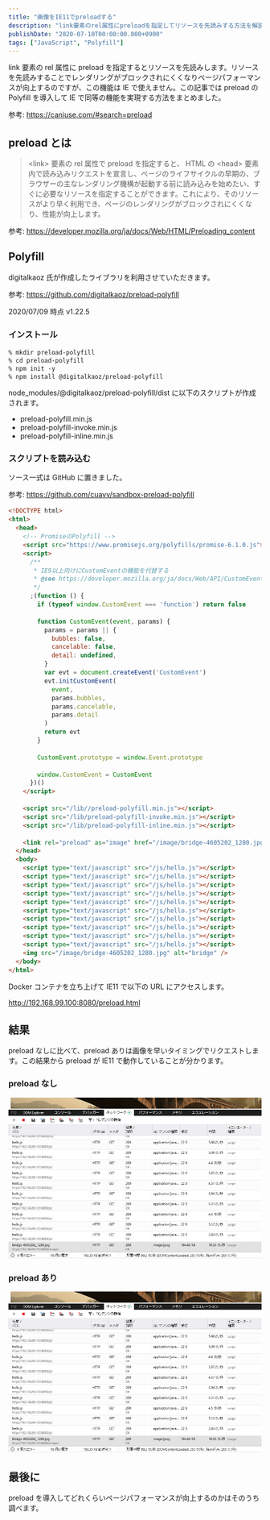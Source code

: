```yaml
---
title: "画像をIE11でpreloadする"
description: "link要素のrel属性にpreloadを指定してリソースを先読みする方法を解説しました。IE11で動作させるためのPolyfill導入手順も記載しました。"
publishDate: "2020-07-10T00:00:00.000+0900"
tags: ["JavaScript", "Polyfill"]
---
```


link 要素の rel 属性に preload を指定するとリソースを先読みします。リソースを先読みすることでレンダリングがブロックされにくくなりページパフォーマンスが向上するのですが、この機能は IE で使えません。この記事では preload の Polyfill を導入して IE で同等の機能を実現する方法をまとめました。

参考: https://caniuse.com/#search=preload

## preload とは

> \<link> 要素の rel 属性で preload を指定すると、 HTML の \<head> 要素内で読み込みリクエストを宣言し、ページのライフサイクルの早期の、ブラウザーの主なレンダリング機構が起動する前に読み込みを始めたい、すぐに必要なリソースを指定することができます。これにより、そのリソースがより早く利用でき、ページのレンダリングがブロックされにくくなり、性能が向上します。

参考: https://developer.mozilla.org/ja/docs/Web/HTML/Preloading_content

## Polyfill

digitalkaoz 氏が作成したライブラリを利用させていただきます。

参考: https://github.com/digitalkaoz/preload-polyfill

2020/07/09 時点 v1.22.5

### インストール

```shell
% mkdir preload-polyfill
% cd preload-polyfill
% npm init -y
% npm install @digitalkaoz/preload-polyfill
```

node_modules/@digitalkaoz/preload-polyfill/dist に以下のスクリプトが作成されます。

- preload-polyfill.min.js
- preload-polyfill-invoke.min.js
- preload-polyfill-inline.min.js

### スクリプトを読み込む

ソース一式は GitHub に置きました。

参考: https://github.com/cuavv/sandbox-preload-polyfill

```html
<!DOCTYPE html>
<html>
  <head>
    <!-- PromiseのPolyfill -->
    <script src="https://www.promisejs.org/polyfills/promise-6.1.0.js"></script>
    <script>
      /**
       * IE9以上向けにCustomEventの機能を代替する
       * @see https://developer.mozilla.org/ja/docs/Web/API/CustomEvent/CustomEvent#Polyfill
       */
      ;(function () {
        if (typeof window.CustomEvent === 'function') return false

        function CustomEvent(event, params) {
          params = params || {
            bubbles: false,
            cancelable: false,
            detail: undefined,
          }
          var evt = document.createEvent('CustomEvent')
          evt.initCustomEvent(
            event,
            params.bubbles,
            params.cancelable,
            params.detail
          )
          return evt
        }

        CustomEvent.prototype = window.Event.prototype

        window.CustomEvent = CustomEvent
      })()
    </script>

    <script src="/lib//preload-polyfill.min.js"></script>
    <script src="/lib/preload-polyfill-invoke.min.js"></script>
    <script src="/lib/preload-polyfill-inline.min.js"></script>

    <link rel="preload" as="image" href="/image/bridge-4605202_1280.jpg" />
  </head>
  <body>
    <script type="text/javascript" src="/js/hello.js"></script>
    <script type="text/javascript" src="/js/hello.js"></script>
    <script type="text/javascript" src="/js/hello.js"></script>
    <script type="text/javascript" src="/js/hello.js"></script>
    <script type="text/javascript" src="/js/hello.js"></script>
    <script type="text/javascript" src="/js/hello.js"></script>
    <script type="text/javascript" src="/js/hello.js"></script>
    <script type="text/javascript" src="/js/hello.js"></script>
    <script type="text/javascript" src="/js/hello.js"></script>
    <script type="text/javascript" src="/js/hello.js"></script>
    <img src="/image/bridge-4605202_1280.jpg" alt="bridge" />
  </body>
</html>
```

Docker コンテナを立ち上げて IE11 で以下の URL にアクセスします。

http://192.168.99.100:8080/preload.html

## 結果

preload なしに比べて、preload ありは画像を早いタイミングでリクエストします。この結果から preload が IE11 で動作していることが分かります。

### preload なし

![no-preload](../../assets/images/post/ceeb3c7e604118b72250a2d41a9c8e09.png)

### preload あり

![preload](../../assets/images/post/ceeb3c7e604118b72250a2d41a9c8e09.png)

## 最後に

preload を導入してどれくらいページパフォーマンスが向上するのかはそのうち調べます。

